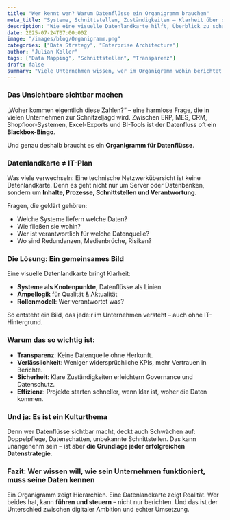 ```yaml
---
title: "Wer kennt wen? Warum Datenflüsse ein Organigramm brauchen"
meta_title: "Systeme, Schnittstellen, Zuständigkeiten – Klarheit über die eigene Datenlandschaft"
description: "Wie eine visuelle Datenlandkarte hilft, Überblick zu schaffen, Verantwortlichkeiten zu klären und Datensilos zu vernetzen."
date: 2025-07-24T07:00:00Z
image: "/images/blog/Organigramm.png"
categories: ["Data Strategy", "Enterprise Architecture"]
author: "Julian Koller"
tags: ["Data Mapping", "Schnittstellen", "Transparenz"]
draft: false
summary: "Viele Unternehmen wissen, wer im Organigramm wohin berichtet – aber nicht, wie Daten wirklich fließen. Eine systematische Datenlandkarte schafft Klarheit, Verbindungen und Verantwortlichkeit."
---
```


### Das Unsichtbare sichtbar machen

„Woher kommen eigentlich diese Zahlen?“ – eine harmlose Frage, die in vielen Unternehmen zur Schnitzeljagd wird. Zwischen ERP, MES, CRM, Shopfloor-Systemen, Excel-Exports und BI-Tools ist der Datenfluss oft ein **Blackbox-Bingo**.

Und genau deshalb braucht es ein **Organigramm für Datenflüsse**.

### Datenlandkarte ≠ IT-Plan

Was viele verwechseln: Eine technische Netzwerkübersicht ist keine Datenlandkarte. Denn es geht nicht nur um Server oder Datenbanken, sondern um **Inhalte, Prozesse, Schnittstellen und Verantwortung**.

Fragen, die geklärt gehören:

* Welche Systeme liefern welche Daten?
* Wie fließen sie wohin?
* Wer ist verantwortlich für welche Datenquelle?
* Wo sind Redundanzen, Medienbrüche, Risiken?

### Die Lösung: Ein gemeinsames Bild

Eine visuelle Datenlandkarte bringt Klarheit:

* **Systeme als Knotenpunkte**, Datenflüsse als Linien
* **Ampellogik** für Qualität & Aktualität
* **Rollenmodell**: Wer verantwortet was?

So entsteht ein Bild, das jede\:r im Unternehmen versteht – auch ohne IT-Hintergrund.

### Warum das so wichtig ist:

* **Transparenz**: Keine Datenquelle ohne Herkunft.
* **Verlässlichkeit**: Weniger widersprüchliche KPIs, mehr Vertrauen in Berichte.
* **Sicherheit**: Klare Zuständigkeiten erleichtern Governance und Datenschutz.
* **Effizienz**: Projekte starten schneller, wenn klar ist, woher die Daten kommen.

### Und ja: Es ist ein Kulturthema

Denn wer Datenflüsse sichtbar macht, deckt auch Schwächen auf: Doppelpflege, Datenschatten, unbekannte Schnittstellen. Das kann unangenehm sein – ist aber **die Grundlage jeder erfolgreichen Datenstrategie**.

### Fazit: Wer wissen will, wie sein Unternehmen funktioniert, muss seine Daten kennen

Ein Organigramm zeigt Hierarchien. Eine Datenlandkarte zeigt Realität. Wer beides hat, kann **führen und steuern** – nicht nur berichten. Und das ist der Unterschied zwischen digitaler Ambition und echter Umsetzung.
